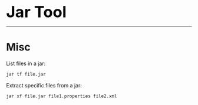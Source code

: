 **<span style="font-size:3em;color:black">Jar Tool</span>**
***

# Misc
List files in a jar:
```bash
jar tf file.jar
```

Extract specific files from a jar:
```bash
jar xf file.jar file1.properties file2.xml
```
